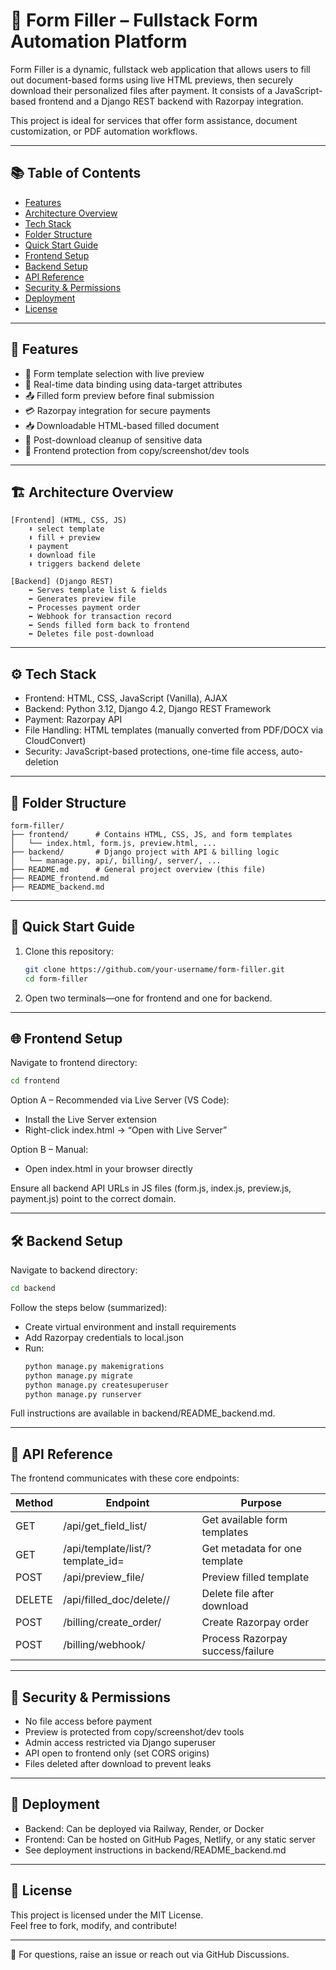 # 📝 Form Filler – Fullstack Form Automation Platform

Form Filler is a dynamic, fullstack web application that allows users to fill out document-based forms using live HTML previews, then securely download their personalized files after payment. It consists of a JavaScript-based frontend and a Django REST backend with Razorpay integration.

This project is ideal for services that offer form assistance, document customization, or PDF automation workflows.

---

## 📚 Table of Contents

- [Features](#features)
- [Architecture Overview](#architecture-overview)
- [Tech Stack](#tech-stack)
- [Folder Structure](#folder-structure)
- [Quick Start Guide](#quick-start-guide)
- [Frontend Setup](#frontend-setup)
- [Backend Setup](#backend-setup)
- [API Reference](#api-reference)
- [Security & Permissions](#security--permissions)
- [Deployment](#deployment)
- [License](#license)

---

## 🚀 Features

- 🧾 Form template selection with live preview
- 🧠 Real-time data binding using data-target attributes
- 📤 Filled form preview before final submission
- 💳 Razorpay integration for secure payments
- 📥 Downloadable HTML-based filled document
- 🧼 Post-download cleanup of sensitive data
- 🔐 Frontend protection from copy/screenshot/dev tools

---

## 🏗 Architecture Overview

```text
[Frontend] (HTML, CSS, JS)
    ⬇️ select template
    ⬇️ fill + preview
    ⬇️ payment
    ⬇️ download file
    ⬇️ triggers backend delete

[Backend] (Django REST)
    ⬅️ Serves template list & fields
    ⬅️ Generates preview file
    ⬅️ Processes payment order
    ⬅️ Webhook for transaction record
    ⬅️ Sends filled form back to frontend
    ⬅️ Deletes file post-download
```

---

## ⚙️ Tech Stack

- Frontend: HTML, CSS, JavaScript (Vanilla), AJAX
- Backend: Python 3.12, Django 4.2, Django REST Framework
- Payment: Razorpay API
- File Handling: HTML templates (manually converted from PDF/DOCX via CloudConvert)
- Security: JavaScript-based protections, one-time file access, auto-deletion

---

## 📁 Folder Structure

```
form-filler/
├── frontend/      # Contains HTML, CSS, JS, and form templates
│   └── index.html, form.js, preview.html, ...
├── backend/       # Django project with API & billing logic
│   └── manage.py, api/, billing/, server/, ...
├── README.md      # General project overview (this file)
├── README_frontend.md
├── README_backend.md
```

---

## 🧪 Quick Start Guide

1. Clone this repository:
   ```bash
   git clone https://github.com/your-username/form-filler.git
   cd form-filler
   ```

2. Open two terminals—one for frontend and one for backend.

---

## 🌐 Frontend Setup

Navigate to frontend directory:

```bash
cd frontend
```

Option A – Recommended via Live Server (VS Code):

- Install the Live Server extension
- Right-click index.html → “Open with Live Server”

Option B – Manual:

- Open index.html in your browser directly

Ensure all backend API URLs in JS files (form.js, index.js, preview.js, payment.js) point to the correct domain.

---

## 🛠 Backend Setup

Navigate to backend directory:

```bash
cd backend
```

Follow the steps below (summarized):

- Create virtual environment and install requirements
- Add Razorpay credentials to local.json
- Run:
  ```bash
  python manage.py makemigrations
  python manage.py migrate
  python manage.py createsuperuser
  python manage.py runserver
  ```

Full instructions are available in backend/README_backend.md.

---

## 📡 API Reference

The frontend communicates with these core endpoints:

| Method | Endpoint                         | Purpose                             |
|--------|----------------------------------|-------------------------------------|
| GET    | /api/get_field_list/             | Get available form templates        |
| GET    | /api/template/list/?template_id= | Get metadata for one template       |
| POST   | /api/preview_file/               | Preview filled template             |
| DELETE | /api/filled_doc/delete/<id>/     | Delete file after download          |
| POST   | /billing/create_order/           | Create Razorpay order               |
| POST   | /billing/webhook/                | Process Razorpay success/failure    |

---

## 🔐 Security & Permissions

- No file access before payment
- Preview is protected from copy/screenshot/dev tools
- Admin access restricted via Django superuser
- API open to frontend only (set CORS origins)
- Files deleted after download to prevent leaks

---

## 🚀 Deployment

- Backend: Can be deployed via Railway, Render, or Docker
- Frontend: Can be hosted on GitHub Pages, Netlify, or any static server
- See deployment instructions in backend/README_backend.md

---

## 📄 License

This project is licensed under the MIT License.  
Feel free to fork, modify, and contribute!

---

👋 For questions, raise an issue or reach out via GitHub Discussions.
